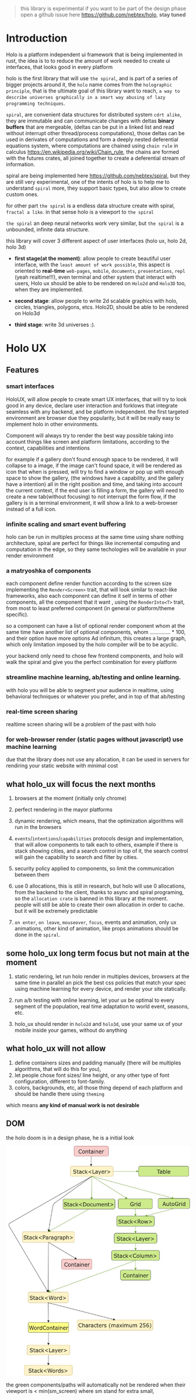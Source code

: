 > this library is experimental  if you want to be part of the design phase open a github issue here 
https://github.com/nebtex/holo, **stay tuned**

# Introduction

Holo is a platform independent ui framework that is being implemented in rust, the idea is to 
to reduce the amount of work needed to create ui interfaces, that looks good in every platform

holo is the first library that will use `the spiral`, and is part of a series of bigger projects around it,
the `holo` name comes from the `holographic principle`, that is the ultimate goal of this library want to reach,
`a way to describe universes graphically in a smart way abusing of lazy programming techniques`.

`spiral`, are convenient data structures for distributed system `cdrt alike`, they are immutable and can communicate
changes with deltas **binary buffers** that are mergeable, (deltas can be put in a linked list and read without interrupt other thread/process computations),
those deltas can be used in  derivates of computations and form a deeply nested deferential equations system,
where computations are chained using `chain rule` in calculus https://en.wikipedia.org/wiki/Chain_rule, 
the chains are formed with the futures crates, all joined together to create a  deferential stream of information. 

spiral are being implemented here https://github.com/nebtex/spiral, but they are still very experimental, one of the intents
of holo is to help me to understand `spiral` more, they support basic types, but also allow to create custom ones. 

for other part `the spiral` is a endless data structure create with spiral, `fractal a like`.  in that sense holo is a viewport to `the spiral`

`the spiral` an deep neural networks work very similar, but `the spiral` is a unbounded, infinite data structure.     

this library will cover 3 different aspect of user interfaces (holo ux, holo 2d, holo 3d)

- **first stage(at the moment)**:   allow people to create beautiful user interface, with the 
 `least amount of work possible`, this aspect is oriented to **real-time** `web-pages`, `mobile`, `documents`, `presentations`, `repl` (yeah realtime!!!),  even terminal and 
 other system that interact with users, Holo ux should  be able to be rendered on `Holo2d` and `Holo3D` too, when they are implemented. 
 
- **second stage**: allow people to write 2d scalable graphics with holo,  circles, triangles, polygons, etcs. Holo2D, should be able to be rendered on Holo3d

- **third stage**: write 3d universes :). 


# Holo UX

## Features

### smart interfaces

HoloUX, will allow people to create smart UX interfaces, that will try to look good in any device, 
declare user interaction and forklows that integrate seamless with any backend, and be platform independent.
the first targeted environment  are browser due they popularity, but it will be really easy to implement holo in other environments.

Component will always try to render the best way possible taking into account things like screen and platform limitations,
according to the context, capabilities and intentions
  
for example if a gallery don't found enough space to be rendered, it will collapse to a image, if the image can't found 
space, it will be rendered as icon that when is pressed, will try to find a window or pop up 
with enough space to  show the gallery, (the windows have a capability, and the gallery have a intention)
all in the right position and time, and taking into account the current context, 
if the end user is filling a form, the gallery will need to create a new tab(without focusing) to not interrupt the form flow,
if the gallery is in a terminal environment, it will show a link to a web-browser instead of a full icon. 

### infinite scaling and smart event buffering

holo can be run in multiples process at the same time using share nothing architecture, spiral are perfect for things like 
incremental computing and computation in the edge, so they same techologies will be available in your render environment

### a matryoshka of components

each component define render function according to the screen size implementing the `Render<Screen>` trait,
that will look similar to react-like frameworks, also  each component can define it self in terms of other components,
all the component that it want , using the `RenderInto<T>` trait,  from most to least preferred component (in general or platform/theme specific).

so a component can have a list of optional render component whom at the same time have another list of optional components, 
whom .............. * 100, and their option have more options  Ad infinitum, this creates a large graph,
which only limitation imposed by the holo compiler will be to be acyclic.

your backend only need to chose few frontend components, and holo will walk the spiral and give you the perfect combination for every platform 

### streamline machine learning, ab/testing and online learning.

with holo you will be able to segment your audience in realtime, using behavioral techniques or whatever you prefer, and in top
of that ab/testing

### real-time screen sharing

realtime screen sharing will be a problem of the past with holo

### for web-browser render (static pages without javascript) use machine learning

due that the library does not use any allocation, it can be used in servers for rendiring your static website with minimal cost

## what holo_ux will focus the next months

1. browsers at the moment (initially only chrome)

2. perfect rendering in the mayor platforms

3. dynamic rendering, which means, that the optimization algorithms will run in the browsers

4. `events`/`intentions`/`capabilities` protocols design and implementation, that will allow components to talk each to others,
   example if there is stack showing cities, and a search control in top of it,
   the search control will gain the capability to search and filter by cities.
   
5. security policy applied to components, so limit the communication between them

6. use 0 allocations, this is still in research, but holo will use 0 allocations, from the backend to the client,
 thanks to async and  spiral programing, so the `allocation crate` is banned in this library at the moment.  
 people will still be able to create their own allocation in order to cache. but it will be extremely predictable

7. `on enter`, `on leave`, `mouseover`,  `focus`, events and animation, only ux animations, other kind of animation, like
props animations should be done in the `spiral`.  


## some holo_ux  long term focus but not main at the moment 

1. static rendering, let run holo render in multiples devices, browsers at the same time in parallel
   an pick the best css policies that match your spec using machine learning for every device, and render your site statically. 
   
2. run a/b testing with online learning, let your ux be optimal to every segment of the population, real time adaptation to world event, 
   seasons, etc. 

3. holo_ux should render in `holo2d` and `holo3d`, use your same ux of your mobile inside your games, without do anything


## what holo_ux will not allow 


1. define containers sizes and padding manually (there will be multiples algorithms, that will do this for you),
2. let people chose font sizes/ line height, or any other type of font configuration, different to font-family.
3. colors, backgrounds, etc, all those thing depend of each platform and should be handle there using `theming`

which means **any kind of manual work  is not desirable**

## DOM

the holo doom is in a design phase, he is a initial look 

![alt text](holodom.jpg)

the green components/paths will automatically not be rendered when their viewport is <  min(sm_screen) where sm stand for extra small,
 

